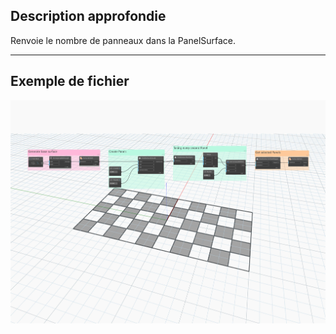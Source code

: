 ## Description approfondie
Renvoie le nombre de panneaux dans la PanelSurface.
___
## Exemple de fichier

![NumPanels](./Autodesk.DesignScript.Geometry.PanelSurface.NumPanels_img.jpg)
